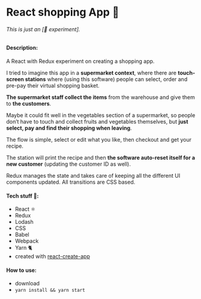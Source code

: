 # React shopping App 🛒

###### This is just an \[🔬 experiment\].

#### Description:
A React with Redux experiment on creating a shopping app.

I tried to imagine this app in a **supermarket context**, where there are **touch-screen stations** where (using this software) people can select, order and pre-pay their virtual shopping basket.

 **The supermarket staff collect the items** from the warehouse and give them to **the customers**.

 Maybe it could fit well in the vegetables section of a supermarket, so people don’t have to touch and collect fruits and vegetables themselves, but **just select, pay and find their shopping when leaving**.

The flow is simple, select or edit what you like, then checkout and get your recipe.

 The station will print the recipe and then **the software auto-reset itself for a new customer** (updating the customer ID as well).

Redux manages the state and takes care of keeping all the different UI components updated.
All transitions are CSS based.

#### Tech stuff 👾:
- React ⚛️
- Redux
- Lodash
- CSS
- Babel
- Webpack
- Yarn 🐈
- created with [react-create-app](https://github.com/facebookincubator/create-react-app)

#### How to use:
- download
- `yarn install && yarn start`
